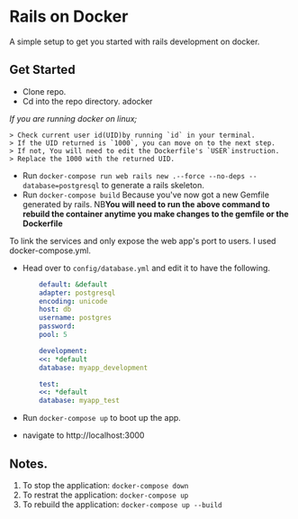# Rails on Docker

A simple setup to get you started with rails development on docker.

## Get Started

- Clone repo.
- Cd into the repo directory. adocker

*If you are running docker on linux;*

    > Check current user id(UID)by running `id` in your terminal.
    > If the UID returned is `1000`, you can move on to the next step.
    > If not, You will need to edit the Dockerfile's `USER`instruction.
    > Replace the 1000 with the returned UID.

- Run `docker-compose run web rails new .--force --no-deps --database=postgresql` to generate a rails skeleton.
- Run `docker-compose build` Because you've now got a new Gemfile generated by rails.
    NB**You will need to run the above command to rebuild the container anytime you make changes to the gemfile or the Dockerfile**

To link the services and only expose the web app's port to users. I used docker-compose.yml.

- Head over to `config/database.yml` and edit it to have the following.
    ```yml
        default: &default
        adapter: postgresql
        encoding: unicode
        host: db
        username: postgres
        password:
        pool: 5

        development:
        <<: *default
        database: myapp_development

        test:
        <<: *default
        database: myapp_test
    ```
  
- Run `docker-compose up` to boot up the app.
- navigate to http://localhost:3000

## Notes.

1. To stop the application:
   `docker-compose down`
2. To restrat the application:
   `docker-compose up`
3. To rebuild the application:
   `docker-compose up --build`

